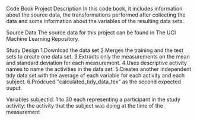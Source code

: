 Code Book
Project Description
In this code book, it includes information about the source data, the transformations performed after collecting the data and some information about the variables of the resulting data sets.

Source Data
The source data for this project can be found in The UCI Machine Learning Repository.

Study Design
1.Download the data set
2.Merges the training and the test sets to create one data set.
3.Extracts only the measurements on the mean and standard deviation for each measurement.
4.Uses descriptive activity names to name the activities in the data set.
5.Creates another independent tidy data set with the average of each variable for each activity and each subject.
6.Prodcued "calculated_tidy_data_tex" as the second expected ouput.


Variables
subjectId: 1 to 30 each representing a participant in the study
activity: the activity that the subject was doing at the time of the measurement
  
